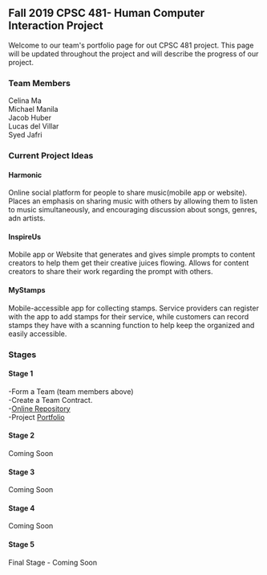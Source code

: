 ## Fall 2019 CPSC 481- Human Computer Interaction Project

Welcome to our team's portfolio page for out CPSC 481 project. This page will be updated throughout the project and will describe the progress of our project.

### Team Members
Celina Ma  
Michael Manila  
Jacob Huber  
Lucas del Villar  
Syed Jafri  

### Current Project Ideas
#### Harmonic
Online social platform for people to share music(mobile app or website). Places an emphasis on sharing music with others by allowing them to listen to music simultaneously, and encouraging discussion about songs, genres, adn artists.

#### InspireUs
Mobile app or Website that generates and gives simple prompts to content creators to help them get their creative juices flowing. Allows for content creators to share their work regarding the prompt with others.

#### MyStamps
Mobile-accessible app for collecting stamps. Service providers can register with the app to add stamps for their service, while customers can record stamps they have with a scanning function to help keep the organized and easily accessible.

### Stages
#### Stage 1
-Form a Team (team members above)  
-Create a Team Contract.  
-[Online Repository](https://github.com/JacobHuber/CPSC481)  
-Project [Portfolio](https://miklem20.github.io/CPSC481-Project-Portfolio/)  

#### Stage 2
Coming Soon


#### Stage 3
Coming Soon


#### Stage 4
Coming Soon


#### Stage 5
Final Stage - Coming Soon
